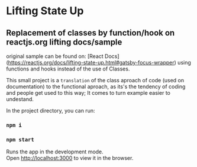 # Lifting State Up
## Replacement of classes by function/hook on reactjs.org lifting docs/sample 

original sample can be found on:
[React Docs] (https://reactjs.org/docs/lifting-state-up.html#gatsby-focus-wrapper) using functions and hooks instead of the use of Classes.

This small project is a `translation` of the class aproach of code (used on documentation) to the functional aproach, as its's the tendency of coding and people get used to this way; 
It comes to turn example easier to undestand.  

In the project directory, you can run:

### `npm i`
### `npm start`

Runs the app in the development mode.\
Open [http://localhost:3000](http://localhost:3000) to view it in the browser.

